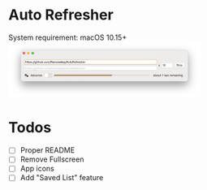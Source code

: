 # Auto Refresher
System requirement: macOS 10.15+
<img src="https://github.com/Ranoiaetep/AutoRefresher/blob/main/Screenshots/Screen%20Shot%202021-01-21%20at%204.04.30%20PM.png" alt="Main Screenshot" width="75%"/>
# Todos
- [ ] Proper README
- [ ] Remove Fullscreen
- [ ] App icons
- [ ] Add "Saved List" feature

